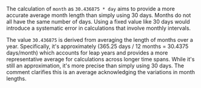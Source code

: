The calculation of `month` as `30.436875 * day` aims to provide a more accurate average month length than simply using 30 days.  Months do not all have the same number of days. Using a fixed value like 30 days would introduce a systematic error in calculations that involve monthly intervals. 

The value `30.436875` is derived from averaging the length of months over a year. Specifically, it's approximately (365.25 days / 12 months = 30.4375 days/month) which accounts for leap years and provides a more representative average for calculations across longer time spans.  While it's still an approximation, it's more precise than simply using 30 days. The comment clarifies this is an average acknowledging the variations in month lengths.